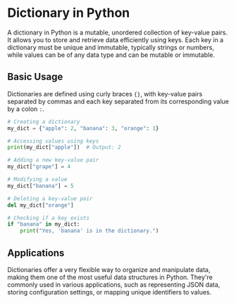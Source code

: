 # Dictionary in Python

A dictionary in Python is a mutable, unordered collection of key-value pairs. It allows you to store and retrieve data efficiently using keys. Each key in a dictionary must be unique and immutable, typically strings or numbers, while values can be of any data type and can be mutable or immutable. 

## Basic Usage

Dictionaries are defined using curly braces `{}`, with key-value pairs separated by commas and each key separated from its corresponding value by a colon `:`.

```python
# Creating a dictionary
my_dict = {"apple": 2, "banana": 3, "orange": 1}

# Accessing values using keys
print(my_dict["apple"])  # Output: 2

# Adding a new key-value pair
my_dict["grape"] = 4

# Modifying a value
my_dict["banana"] = 5

# Deleting a key-value pair
del my_dict["orange"]

# Checking if a key exists
if "banana" in my_dict:
    print("Yes, 'banana' is in the dictionary.")
```
## Applications
Dictionaries offer a very flexible way to organize and manipulate data, making them one of the most useful data structures in Python. They're commonly used in various applications, such as representing JSON data,
storing configuration settings, or mapping unique identifiers to values.

